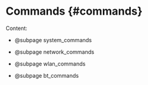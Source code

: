 Commands	{#commands}
========

Content:

- @subpage system_commands
<!--
- @subpage littlefs_commands
-->
- @subpage network_commands

- @subpage wlan_commands

- @subpage bt_commands
